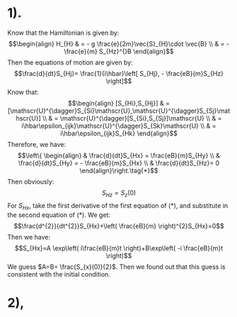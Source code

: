 # 1).
Know that the Hamiltonian is given by:
$$\begin{align}
H_{H} & = - g \frac{e}{2m}\vec{S}_{H}\cdot \vec{B} \\
 & = - \frac{e}{m} S_{Hz}^{}B
\end{align}$$
Then the equations of motion are given by:
$$\frac{d}{dt}S_{Hj}= \frac{1}{i\hbar}\left[ S_{Hj}, - \frac{eB}{m}S_{Hz} \right]$$
Know that:
$$\begin{align}
[S_{Hi},S_{Hj}] & =[\mathscr{U}^{\dagger}S_{Si}\mathscr{U},\mathscr{U}^{\dagger}S_{Sj}\mathscr{U}] \\
 & = \mathscr{U}^{\dagger}[S_{Si},S_{Sj}]\mathscr{U} \\
 & = i\hbar\epsilon_{ijk}\mathscr{U}^{\dagger}S_{Sk}\mathscr{U} \\
 & = i\hbar\epsilon_{ijk}S_{Hk}
\end{align}$$
Therefore, we have:
$$\left\{
\begin{align}
 & \frac{d}{dt}S_{Hx} =  \frac{eB}{m}S_{Hy} \\
 & \frac{d}{dt}S_{Hy} = - \frac{eB}{m}S_{Hx} \\
 &  \frac{d}{dt}S_{Hz}= 0 
\end{align}\right.\tag{*}$$
Then obviously:
$$S_{Hz}= S_{z}(0)$$
For $S_{Hx}$, take the first derivative of the first equation of $(*)$, and substitute in the second equation of $(*)$. We get:
$$\frac{d^{2}}{dt^{2}}S_{Hx}+\left(  \frac{eB}{m} \right)^{2}S_{Hx}=0$$
Then we have:
$$S_{Hx}=A \exp\left(  i\frac{eB}{m}t \right)+B\exp\left( -i \frac{eB}{m}t \right)$$
We guess $A=B= \frac{S_{x}(0)}{2}$. Then we found out that this guess is consistent with the initial condition. 


# 2),

